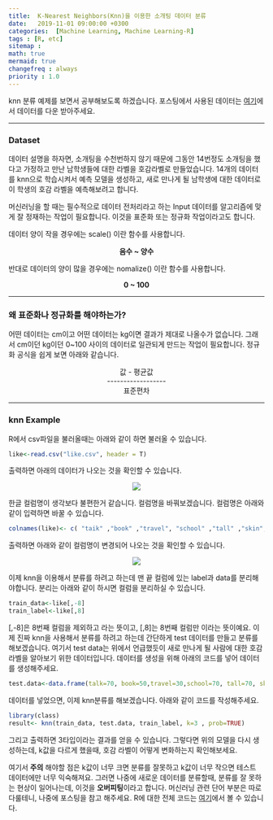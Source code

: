 ```yaml
---
title:  K-Nearest Neighbors(Knn)을 이용한 소개팅 데이터 분류
date:   2019-11-01 09:00:00 +0300
categories:  [Machine Learning, Machine Learning-R]
tags : [R, etc]
sitemap :
math: true
mermaid: true
changefreq : always
priority : 1.0
---
```


knn 분류 예제를 보면서 공부해보도록 하겠습니다. 포스팅에서 사용된 데이터는 [여기](https://github.com/KEJdev/DataSet)에서 데이터를 다운 받아주세요.

-------

###  Dataset  

데이터 설명을 하자면, 소개팅을 수천번하지 않기 때문에 그동안 14번정도 소개팅을 했다고 가정하고 만난 남학생들에 대한 라벨을 호감라벨로 만들었습니다. 14개의 데이터를 knn으로 학습시켜서 예측 모델을 생성하고, 새로 만나게 될 남학생에 대한 데이터로 이 학생의 호감 라벨을 예측해보려고 합니다.  

머신러닝을 할 때는 필수적으로 데이터 전처리라고 하는 Input 데이터를 알고리즘에 맞게 잘 정재하는 작업이 필요합니다. 이것을 표준화 또는 정규화 작업이라고도 합니다.  

데이터 양이 작을 경우에는 scale() 이란 함수를 사용합니다.  
**<center> 음수 ~ 양수 </center>**  


반대로 데이터의 양이 많을 경우에는 nomalize() 이란 함수를 사용합니다.  
**<center> 0 ~ 100 </center>**

-------

### 왜 표준화나 정규화를 해야하는가? 

어떤 데이터는 cm이고 어떤 데이터는 kg이면 결과가 제대로 나올수가 없습니다. 그래서 cm이던 kg이던 0~100 사이의 데이터로 일관되게 만드는 작업이 필요합니다. 정규화 공식을 쉽게 보면 아래와 같습니다.  


<center>값 - 평균값 </center>
<center>------------------</center>
<center>표준편차</center>  


-------


### knn Example

R에서 csv파일을 불러올때는 아래와 같이 하면 불러올 수 있습니다.  

```r
like<-read.csv("like.csv", header = T)
```  

출력하면 아래의 데이터가 나오는 것을 확인할 수 있습니다. 

<center><img src="../../assets//images/R1.png" ></center>  


한글 컬럼명이 생각보다 불편한거 같습니다. 컬럼명을 바꿔보겠습니다. 컬럼명은 아래와 같이 입력하면 바꿀 수 있습니다.  

```r
colnames(like)<- c( "taik" ,"book" ,"travel", "school" ,"tall" ,"skin", "muslce" ,"label")
```  
  
출력하면 아래와 같이 컬럼명이 변경되어 나오는 것을 확인할 수 있습니다.  

<center><img src="../../assets//images/R2.png" ></center>  
 

이제 knn을 이용해서 분류를 하려고 하는데 맨 끝 컬럼에 있는 label과 data를 분리해야합니다. 분리는 아래와 같이 하시면 컬럼을 분리하실 수 있습니다.   

```r
train_data<-like[,-8]
train_label<-like[,8]
```

[,-8]은 8번째 컬럼을 제외하고 라는 뜻이고, [,8]는 8번째 컬럼만 이라는 뜻이예요. 이제 진짜 knn을 사용해서 분류를 하려고 하는데 간단하게 test 데이터를 만들고 분류를 해보겠습니다. 여기서 test data는 위에서 언급했듯이 새로 만나게 될 사람에 대한 호감 라벨을 알아보기 위한 데이터입니다. 데이터를 생성을 위해 아래의 코드를 넣어 데이터를 생성해주세요.  

```r
test.data<-data.frame(talk=70, book=50,travel=30,school=70, tall=70, skin=40,muslce=50)
```  

데이터를 넣었으면, 이제 knn분류를 해보겠습니다. 아래와 같이 코드를 작성해주세요.  

```r
library(class)
result<- knn(train_data, test.data, train_label, k=3 , prob=TRUE)
```

그리고 출력하면 3타입이라는 결과를 얻을 수 있습니다. 그렇다면 위의 모델을 다시 생성하는데, k값을 다르게 했을때, 호감 라벨이 어떻게 변화하는지 확인해보세요.  

여기서 **주의** 해야할 점은 k값이 너무 크면 분류를 잘못하고 k값이 너무 작으면 테스트 데이터에만 너무 익숙해져요. 그러면 나중에 새로운 데이터를 분류할때, 분류를 잘 못하는 현상이 일어나는데, 이것을 **오버피팅**이라고 합니다. 머신러닝 관련 단어 부분은 따로 다룰테니, 나중에 포스팅을 참고 해주세요. R에 대한 전체 코드는 [여기](https://github.com/KEJdev/R-Example)에서 볼 수 있습니다. 



